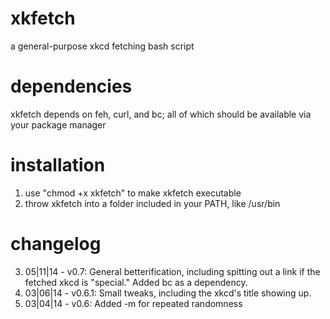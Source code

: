 xkfetch
=======

a general-purpose xkcd fetching bash script


dependencies
============

xkfetch depends on feh, curl, and bc; all of which should be available via your package manager


installation
============

1. use "chmod +x xkfetch" to make xkfetch executable
2. throw xkfetch into a folder included in your PATH, like /usr/bin


changelog
=========

3. 05|11|14 - v0.7: General betterification, including spitting out a link if the fetched xkcd is "special." Added bc as a dependency.
2. 03|06|14 - v0.6.1: Small tweaks, including the xkcd's title showing up.
1. 03|04|14 - v0.6: Added -m for repeated randomness

